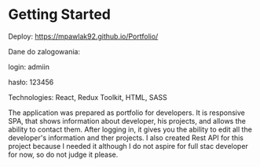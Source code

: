 # Getting Started

Deploy: https://mpawlak92.github.io/Portfolio/

Dane do zalogowania:

login: admiin

hasło: 123456

Technologies: React, Redux Toolkit, HTML, SASS

The application was prepared as portfolio for developers. It is
responsive SPA, that shows information about developer, his projects,
and allows the ability to contact them. After logging in, it gives you the
ability to edit all the developer's information and ther projects. I also
created Rest API for this project because I needed it although I do not
aspire for full stac developer for now, so do not judge it please.
